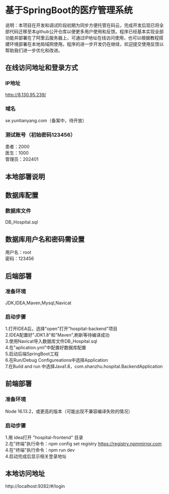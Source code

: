# 基于SpringBoot的医疗管理系统
说明：本项目在开发和调试阶段初期为同步方便托管在码云，完成开发后现已将全部代码迁移至本github公开仓库以便更多用户使用和反馈。程序已经基本实现全部功能并部署在了阿里云服务器上，可通过IP地址在线访问使用，也可以根据教程搭建环境部署在本地局域网使用。程序的进一步开发仍在继续，欢迎提交使用反馈以帮助我们进一步优化和改进。

## 在线访问地址和登录方式
### IP地址
http://8.130.95.239/

### 域名
se.yuntianyang.com（备案中，待开放）

### 测试账号（初始密码123456）
患者：2000  
医生：1000  
管理员：202401

## 本地部署说明
## 数据库配置
### 数据库文件
DB_Hospital.sql

## 数据库用户名和密码需设置
用户名：root  
密码：123456

## 后端部署
### 准备环境
JDK,IDEA,Maven,Mysql,Navicat
### 启动步骤
1.打开IDEA后，选择"open"打开"hospital-backend"项目  
2.IDEA配置好"JDK1.8"和"Maven",刷新等待编译成功  
3.使用Navicat导入数据库文件DB_Hospital.sql  
4.在"aplication.yml"中配置好数据库配置  
5.启动后端SpringBoot工程  
6.在Run/Debug Configureations中选择Application  
7.在Build and run 中选择Java1.8，com.shanzhu.hospital.BackendApplication

## 前端部署
### 准备环境
Node 16.13.2，或更高的版本（可能出现不兼容编译失败的情况）
### 启动步骤
1.用 idea打开 "hospital-frontend" 目录  
2.在"终端"执行命令：npm config set registry https://registry.npmmirror.com  
4.在"终端"执行命令：npm run dev  
4.启动完成后显示相关登录地址

## 本地访问地址
http://localhost:9282/#/login
